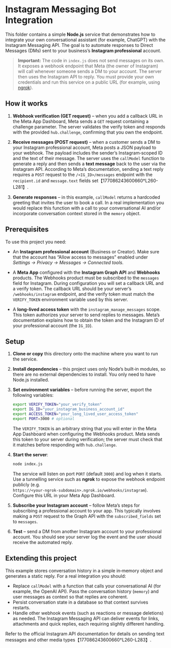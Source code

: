 # Instagram Messaging Bot Integration

This folder contains a simple **Node.js** service that demonstrates how to
integrate your own conversational assistant (for example, ChatGPT) with the
Instagram Messaging API.  The goal is to automate responses to Direct
Messages (DMs) sent to your business’s **Instagram professional** account.

> **Important:** The code in `index.js` does not send messages on its own.  It
> exposes a webhook endpoint that Meta (the owner of Instagram) will call
> whenever someone sends a DM to your account.  The server then uses the
> Instagram API to reply.  You must provide your own credentials and run
> this service on a public URL (for example, using [ngrok](https://ngrok.com/)).

## How it works

1. **Webhook verification (GET request)** – when you add a callback URL in
   the Meta App Dashboard, Meta sends a `GET` request containing a
   challenge parameter.  The server validates the verify token and
   responds with the provided `hub.challenge`, confirming that you own the
   endpoint.

2. **Receive messages (POST request)** – when a customer sends a DM to your
   Instagram professional account, Meta posts a JSON payload to your
   webhook.  The payload includes the sender’s Instagram‐scoped ID and the
   text of their message.  The server uses the `callModel` function to
   generate a reply and then sends a **text message** back to the user via
   the Instagram API.  According to Meta’s documentation, sending a text
   reply requires a `POST` request to the `/<IG_ID>/messages` endpoint with
   the `recipient.id` and `message.text` fields set【177086243600660†L260-L281】.

3. **Generate responses** – in this example, `callModel` returns a
   hardcoded greeting that invites the user to book a call.  In a real
   implementation you would replace this function with a call to
   your conversational AI and/or incorporate conversation context stored
   in the `memory` object.

## Prerequisites

To use this project you need:

* An **Instagram professional account** (Business or Creator).  Make sure
  that the account has “Allow access to messages” enabled under
  *Settings → Privacy → Messages → Connected tools*.

* A **Meta App** configured with the **Instagram Graph API** and
  **Webhooks** products.  The Webhooks product must be subscribed to the
  `messages` field for Instagram.  During configuration you will set a
  callback URL and a verify token.  The callback URL should be your
  server’s `/webhooks/instagram` endpoint, and the verify token must match
  the `VERIFY_TOKEN` environment variable used by this server.

* A **long‑lived access token** with the `instagram_manage_messages` scope.
  This token authorizes your server to send replies to messages.  Meta’s
  documentation explains how to obtain the token and the Instagram ID of
  your professional account (the `IG_ID`).

## Setup

1. **Clone or copy** this directory onto the machine where you want to run
   the service.

2. **Install dependencies** – this project uses only Node’s built‑in
   modules, so there are no external dependencies to install.  You only
   need to have Node.js installed.

3. **Set environment variables** – before running the server, export the
   following variables:

   ```sh
   export VERIFY_TOKEN="your_verify_token"
   export IG_ID="your_instagram_business_account_id"
   export ACCESS_TOKEN="your_long_lived_user_access_token"
   export PORT=3000 # optional
   ```

   The `VERIFY_TOKEN` is an arbitrary string that you will enter in the
   Meta App Dashboard when configuring the Webhooks product.  Meta sends
   this token to your server during verification; the server must check
   that it matches before responding with `hub.challenge`.

4. **Start the server**:

   ```sh
   node index.js
   ```

   The service will listen on port `PORT` (default `3000`) and log when it
   starts.  Use a tunnelling service such as **ngrok** to expose the
   webhook endpoint publicly (e.g. `https://<your‑ngrok‑subdomain>.ngrok.io/webhooks/instagram`).
   Configure this URL in your Meta App Dashboard.

5. **Subscribe your Instagram account** – follow Meta’s steps for
   subscribing a professional account to your app.  This typically
   involves making a `POST` request to the Graph API with the `subscribed_fields` set
   to `messages`.

6. **Test** – send a DM from another Instagram account to your
   professional account.  You should see your server log the event and the
   user should receive the automated reply.

## Extending this project

This example stores conversation history in a simple in‑memory object and
generates a static reply.  For a real integration you should:

* Replace `callModel` with a function that calls your conversational AI
  (for example, the OpenAI API).  Pass the conversation history (`memory`) and
  user messages as context so that replies are coherent.
* Persist conversation state in a database so that context survives
  restarts.
* Handle other webhook events (such as reactions or message deletions) as
  needed.  The Instagram Messaging API can deliver events for links,
  attachments and quick replies, each requiring slightly different
  handling.

Refer to the official Instagram API documentation for details on sending
text messages and other media types【177086243600660†L260-L283】.
